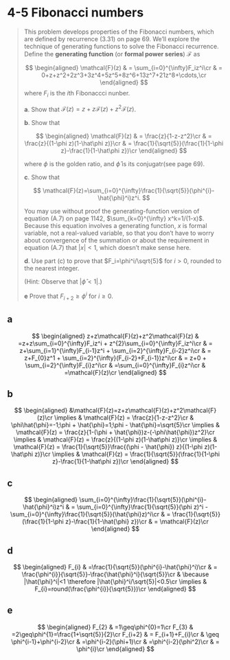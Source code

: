 # 4-5 Fibonacci numbers

> This problem develops properties of the Fibonacci numbers, which are defined by recurrence (3.31) on page 69. We’ll explore the technique of generating functions to solve the Fibonacci recurrence. Define the **generating function** (or **formal power series**) $\mathcal{F}$ as
>
> $$
> \begin{aligned}
> \mathcal{F}(z) & = \sum_{i=0}^{\infty}F_iz^i\cr
> & = 0+z+z^2+2z^3+3z^4+5z^5+8z^6+13z^7+21z^8+\cdots,\cr
> \end{aligned}
> $$
> where $F_i$ is the $i$th Fibonaccci nunber.
>
> **a**. Show that $\mathcal{F}(z)=z+z\mathcal{F}(z)+z^2\mathcal{F}(z)$.
>
> **b**. Show that
>
> $$
> \begin{aligned}
> \mathcal{F}(z) & = \frac{z}{1-z-z^2}\cr
> & = \frac{z}{(1-\phi z)(1-\hat\phi z)}\cr
> & = \frac{1}{\sqrt{5}}(\frac{1}{1-\phi z}-\frac{1}{1-\hat\phi z})\cr
> \end{aligned}
> $$
>
> where $\phi$ is the golden ratio, and $\hat{\phi}$ is its conjugatr(see page 69).
>
> **c**. Show that
>
> $$
> \mathcal{F}(z)=\sum_{i=0}^{\infty}\frac{1}{\sqrt{5}}(\phi^{i}-\hat{\phi}^i)z^i.
> $$
>
> You may use without proof the generating-function version of equation (A.7) on page 1142, $\sum_{k=0}^{\infty} x^k=1/(1-x)$. Because this equation involves a generating function, $x$ is formal variable, not a real-valued variable, so that you don’t have to worry about convergence of the summation or about the requirement in equation (A.7) that $|x|<1$, which doesn’t make sense here.
>
> **d**. Use part (c) to prove that $F_i=\phi^i/\sqrt{5}$ for $i>0$, rounded  to the nearest integer.
>
> (Hint: Observe that $|\hat\phi<1|$.)
>
> **e** Prove that $F_{i+2}\geq \phi^{i}$ for $i\geq 0$.

## **a**

$$
\begin{aligned}
    z+z\mathcal{F}(z)+z^2\mathcal{F}(z) & =z+z\sum_{i=0}^{\infty}F_iz^i + z^{2}\sum_{i=0}^{\infty}F_iz^i\cr
    & = z+\sum_{i=1}^{\infty}F_{i-1}z^i + \sum_{i=2}^{\infty}F_{i-2}z^i\cr
    & = z+F_{0}z^1 + \sum_{i=2}^{\infty}(F_{i-2}+F_{i-1})z^i\cr
    & = z+0 + \sum_{i=2}^{\infty}F_{i}z^i\cr
    & =\sum_{i=0}^{\infty}F_{i}z^i\cr
    & =\mathcal{F}(z)\cr
\end{aligned}
$$

## **b**

$$
\begin{aligned}
    &\mathcal{F}(z)=z+z\mathcal{F}(z)+z^2\mathcal{F}(z)\cr
    \implies & \mathcal{F}(z)  = \frac{z}{1-z-z^2}\cr
    & \phi\hat{\phi}=-1;\phi + \hat{\phi}=1;\phi - \hat{\phi}=\sqrt{5}\cr
    \implies & \mathcal{F}(z)  = \frac{z}{1-(\phi + \hat{\phi})z-(-\phi\hat{\phi})z^2}\cr
    \implies & \mathcal{F}(z)  = \frac{z}{(1-\phi z)(1-\hat\phi z)}\cr
    \implies & \mathcal{F}(z)  = \frac{1}{\sqrt{5}}\frac{(\phi - \hat{\phi}) z}{(1-\phi z)(1-\hat\phi z)}\cr
    \implies & \mathcal{F}(z)  = \frac{1}{\sqrt{5}}(\frac{1}{1-\phi z}-\frac{1}{1-\hat\phi z})\cr
\end{aligned}
$$

## **c**

$$
\begin{aligned}
    \sum_{i=0}^{\infty}\frac{1}{\sqrt{5}}(\phi^{i}-\hat{\phi}^i)z^i & = \sum_{i=0}^{\infty}\frac{1}{\sqrt{5}}(\phi z)^i - \sum_{i=0}^{\infty}\frac{1}{\sqrt{5}}(\hat{\phi}z)^i\cr
    & = \frac{1}{\sqrt{5}}(\frac{1}{1-\phi z}-\frac{1}{1-\hat{\phi} z})\cr
    & = \mathcal{F}(z)\cr
\end{aligned}
$$

## **d**

$$
\begin{aligned}
    F_{i} & =\frac{1}{\sqrt{5}}(\phi^{i}-\hat{\phi}^i)\cr
    & = \frac{\phi^{i}}{\sqrt{5}}-\frac{\hat{\phi}^i}{\sqrt{5}}\cr
    & \because |\hat{\phi}^i|<1 \therefore |\hat{\phi}^i/\sqrt{5}|<0.5\cr
    \implies & F_{i}=round(\frac{\phi^{i}}{\sqrt{5}})\cr
\end{aligned}
$$

## **e**

$$
\begin{aligned}
    F_{2} & =1\geq\phi^{0}=1\cr
    F_{3} & =2\geq\phi^{1}=\frac{1+\sqrt{5}}{2}\cr
    F_{i+2} & = F_{i+1}+F_{i}\cr
    & \geq \phi^{i-1}+\phi^{i-2}\cr
    & =\phi^{i-2}(\phi+1)\cr
    & =\phi^{i-2}(\phi^2)\cr
    & = \phi^{i}\cr
\end{aligned}
$$
